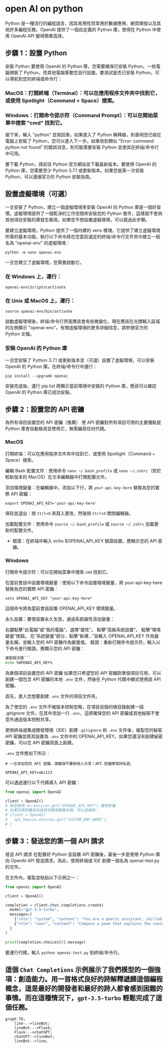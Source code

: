 # open AI on python
Python 是一種流行的編程語言，因其易用性而常用於數據應用、網頁開發以及其他許多編程任務。OpenAI 提供了一個自定義的 Python 庫，使得在 Python 中使用 OpenAI API 變得簡單高效。

## 步驟 1：設置 Python
安裝 Python
要使用 OpenAI 的 Python 庫，您需要確保已安裝 Python。一些電腦預裝了 Python，而其他電腦需要您自行設置。要測試是否已安裝 Python，可以導航到您的終端或命令行：

### MacOS：打開終端（Terminal）：可以在應用程序文件夾中找到它，或使用 Spotlight（Command + Space）搜索。

### Windows：打開命令提示符（Command Prompt）：可以在開始菜單中搜索 "cmd" 找到它。

接下來，輸入 "python" 並按回車。如果進入了 Python 解釋器，則表明您已經在電腦上安裝了 Python，您可以進入下一步。如果收到類似 "Error: command python not found" 的錯誤消息，則可能需要安裝 Python 並使其在終端/命令行中可用。

要下載 Python，請前往 Python 官方網站並下載最新版本。要使用 OpenAI 的 Python 庫，您需要至少 Python 3.7.1 或更新版本。如果您是第一次安裝 Python，可以遵循官方的 Python 安裝指南。

## 設置虛擬環境（可選）
一旦安裝了 Python，建立一個虛擬環境來安裝 OpenAI 的 Python 庫是一個好習慣。虛擬環境提供了一個乾淨的工作空間來安裝您的 Python 套件，這樣就不會與其他項目安裝的庫發生衝突。如果您不想設置虛擬環境，可以跳過此步驟。

要建立虛擬環境，Python 提供了一個內建的 venv 模塊，它提供了建立虛擬環境所需的基本功能。執行以下命令將在您當前選定的終端/命令行文件夾中建立一個名為 "openai-env" 的虛擬環境：

```
python -m venv openai-env
```
一旦您建立了虛擬環境，您需要啟動它。

### 在 Windows 上，運行：

```
openai-env\Scripts\activate
```
### 在 Unix 或 MacOS 上，運行：

```
source openai-env/bin/activate
```
啟動虛擬環境後，終端/命令行界面應該會有些微變化，現在應該在光標輸入區域的左側顯示 "openai-env"。有關虛擬環境的更多詳細信息，請參閱官方的 Python 文檔。

### 安裝 OpenAI 的 Python 庫
一旦您安裝了 Python 3.7.1 或更新版本並（可選）設置了虛擬環境，可以安裝 OpenAI 的 Python 庫。在終端/命令行中運行：

```
pip install --upgrade openai
```
安裝完成後，運行 pip list 將顯示當前環境中安裝的 Python 庫，應該可以確認 OpenAI 的 Python 庫已成功安裝。


## 步驟 2：設置您的 API 密鑰
為所有項目設置您的 API 密鑰（推薦）
使 API 密鑰對所有項目可用的主要優點是 Python 庫會自動檢測並使用它，無需編寫任何代碼。

### MacOS
打開終端：可以在應用程序文件夾中找到它，或使用 Spotlight（Command + Space）搜索。

編輯 Bash 配置文件：使用命令 `nano ~/.bash_profile` 或 `nano ~/.zshrc`（對於較新版本的 MacOS）在文本編輯器中打開配置文件。

添加環境變量：在編輯器中，添加以下行，將 `your-api-key-here` 替換為您的實際 API 密鑰：

```
export OPENAI_API_KEY='your-api-key-here'
```
保存並退出：按 `Ctrl+O` 來寫入更改，然後按 `Ctrl+X` 關閉編輯器。

加載配置文件：使用命令 `source ~/.bash_profile` 或 `source ~/.zshrc` 加載更新的配置文件。

- 驗證：在終端中輸入 echo $OPENAI_API_KEY 驗證設置。應顯示您的 API 密鑰。

### Windows
打開命令提示符：可以在開始菜單中搜索 `cmd` 找到它。

在當前會話中設置環境變量：使用以下命令設置環境變量，將 your-api-key-here 替換為您的實際 API 密鑰：

```
setx OPENAI_API_KEY "your-api-key-here"
```
這個命令將為當前會話設置 OPENAI_API_KEY 環境變量。

永久設置：要使設置永久生效，通過系統屬性添加變量：

右鍵點擊“此電腦”或“我的電腦”，選擇“屬性”。
點擊“高級系統設置”。
點擊“環境變量”按鈕。
在“系統變量”部分，點擊“新建...”並輸入 OPENAI_API_KEY 作為變量名稱，並輸入您的 API 密鑰作為變量值。
驗證：重新打開命令提示符，輸入以下命令進行驗證。應顯示您的 API 密鑰：

```bash
複製程式碼```
echo %OPENAI_API_KEY%
```
為單個項目設置您的 API 密鑰
如果您只希望您的 API 密鑰對單個項目可用，可以創建一個包含 API 密鑰的本地 `.env` 文件，然後在 Python 代碼中顯式使用該 API 密鑰。

首先，進入您想要創建 `.env` 文件的項目文件夾。

為了使您的 `.env` 文件不被版本控制忽略，在項目目錄的根目錄創建一個 .gitignore 文件。在其中添加一行 `.env`，這將確保您的 API 密鑰或其他秘密不會意外通過版本控制共享。

使用終端或集成開發環境（IDE）創建 `.gitignore` 和 `.env` 文件後，複製您的秘密 API 密鑰並將其設置為 `.env` 文件中的 OPENAI_API_KEY。如果您還沒有創建秘密密鑰，可以在 API 密鑰頁面上創建。

`.env` 文件應如下所示：

```
# 一旦添加您的 API 密鑰，請確保不要與他人分享！API 密鑰應保持私密。

OPENAI_API_KEY=abc123
```
可以通過運行以下代碼導入 API 密鑰：

```python
from openai import OpenAI

client = OpenAI()
# 默認使用 os.environ.get("OPENAI_API_KEY") 獲取密鑰
# 如果您將密鑰保存為其他環境變量名稱，可以這樣做：
# client = OpenAI(
#   api_key=os.environ.get("CUSTOM_ENV_NAME"),
# )
```

## 步驟 3：發送您的第一個 API 請求
發送 API 請求
在配置好 Python 並設置 API 密鑰後，最後一步是使用 Python 庫向 OpenAI API 發送請求。為此，使用終端或 IDE 創建一個名為 openai-test.py 的文件。

在文件內，複製並粘貼以下示例之一：
```python
from openai import OpenAI

client = OpenAI()

completion = client.chat.completions.create(
  model="gpt-3.5-turbo",
  messages=[
    {"role": "system", "content": "You are a poetic assistant, skilled in explaining complex programming concepts with creative flair."},
    {"role": "user", "content": "Compose a poem that explains the concept of recursion in programming."}
  ]
)

print(completion.choices[0].message)
```
要運行代碼，輸入 `python openai-test.py` 到終端/命令行。

這個 `Chat Completions` 示例展示了我們模型的一個強項：創造能力。用一首格式良好的詩解釋遞歸這個編程概念，這是最好的開發者和最好的詩人都會感到困難的事情。而在這種情況下，`gpt-3.5-turbo` 輕鬆完成了這個任務。
---

```mermaid
graph TD;
    line-.->lineBot;
    lineBot-.->Flask;
    Flask-.->chatGPT;
    chatGPT-->lineBot;
    lineBot-->line;
```
